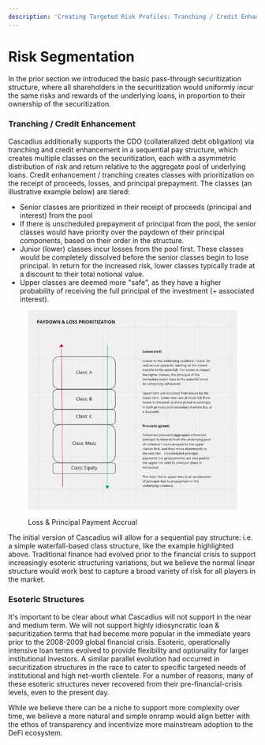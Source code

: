 ```yaml
---
description: 'Creating Targeted Risk Profiles: Tranching / Credit Enhancement'
---
```


# Risk Segmentation

In the prior section we introduced the basic pass-through securitization structure, where all shareholders in the securitization would uniformly incur the same risks and rewards of the underlying loans, in proportion to their ownership of the securitization. &#x20;

### Tranching / Credit Enhancement

Cascadius additionally supports the CDO (collateralized debt obligation) via tranching and credit enhancement in a sequential pay structure, which creates multiple classes on the securitization, each with a asymmetric distribution of risk and return relative to the aggregate pool of underlying loans.  Credit enhancement / tranching creates classes with prioritization on the receipt of proceeds, losses, and principal prepayment.  The classes (an illustrative example below) are tiered:

* Senior classes are prioritized in their receipt of proceeds (principal and interest) from the pool
* If there is unscheduled prepayment of principal from the pool, the senior classes would have priority over the paydown of their principal components, based on their order in the structure.
* Junior (lower) classes incur losses from the pool first.  These classes would be completely dissolved before the senior classes begin to lose principal.   In return for the increased risk, lower classes typically trade at a discount to their total notional value. &#x20;
* Upper classes are deemed more "safe", as they have a higher probability of receiving the full principal of the investment (+ associated interest).&#x20;

<figure><img src="../.gitbook/assets/Screen Shot 2022-12-30 at 8.01.30 AM.png" alt=""><figcaption><p>Loss &#x26; Principal Payment Accrual</p></figcaption></figure>

The initial version of Cascadius will allow for a sequential pay structure: i.e. a simple waterfall-based class structure, like the example highlighted above.  Traditional finance had evolved prior to the financial crisis to support increasingly esoteric structuring variations, but we believe the normal  linear structure would work best to capture a broad variety of risk for all players in the market.

### Esoteric Structures

It's important to be clear about what Cascadius will not support in the near and medium term.   We will not support highly idiosyncratic loan & securitization terms that had become more popular in the immediate years prior to the 2008-2009 global financial crisis.  Esoteric, operationally intensive loan terms evolved to provide flexibility and optionality for larger institutional investors.  A similar parallel evolution had occurred in securitization structures in the race to cater to specific targeted needs of institutional and high net-worth clientele. For a number of reasons, many of these esoteric structures never recovered from their pre-financial-crisis levels, even to the present day.&#x20;

While we believe there can be a niche to support more complexity over time, we believe a more natural and simple onramp would align better with the ethos of transparency and incentivize more mainstream adoption to the DeFi ecosystem.
